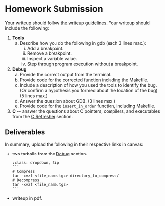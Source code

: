# Homework Submission

Your writeup should follow [the writeup guidelines](../writeup_guidelines). Your writeup should include the following:

<style type="text/css">
    ol { list-style-type: decimal; }
    ol ol { list-style-type: lower-alpha; }
    ol ol ol { list-style-type: lower-roman; }
</style>

1. **Tools**
    1. Describe how you do the following in gdb (each 3 lines max.):
        1. Add a breakpoint.
        2. Remove a breakpoint.
        3. Inspect a variable value.
        4. Step through program execution without a breakpoint.
2. **Debug**
    1. Provide the correct output from the terminal.
    2. Provide code for the corrected function including the Makefile.
    3. Include a description of how you used the tools to identify the bug. (Or confirm a hypothesis you formed about the location of the bug) (5 lines max.)
    4. Answer the question about GDB. (3 lines max.)
    5. Provide code for the `insert_in_order` function, including Makefile.
3. **C** -- answer the questions about C pointers, compilers, and executables from the [C Refresher](c_refresher) section.

## Deliverables
In summary, upload the following in their respective links in canvas:
  - two tarballs from the [Debug](debug_app) section.
    ````{admonition} Quick linux commands for tar files
    :class: dropdown, tip
    ```
    # Compress
    tar -cvzf <file_name.tgz> directory_to_compress/
    # Decompress
    tar -xvzf <file_name.tgz>
    ```
    ````
  - writeup in pdf.
